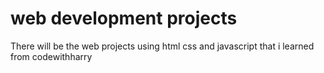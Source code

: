 # web development projects
 There will be the web projects using html css and javascript that i learned from codewithharry 
